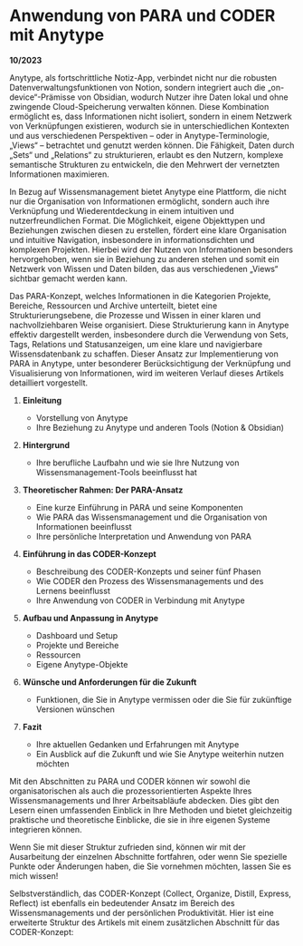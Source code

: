 # Anwendung von PARA und CODER mit Anytype
__10/2023__

Anytype, als fortschrittliche Notiz-App, verbindet nicht nur die robusten Datenverwaltungsfunktionen von Notion, sondern integriert auch die „on-device“-Prämisse von Obsidian, wodurch Nutzer ihre Daten lokal und ohne zwingende Cloud-Speicherung verwalten können. Diese Kombination ermöglicht es, dass Informationen nicht isoliert, sondern in einem Netzwerk von Verknüpfungen existieren, wodurch sie in unterschiedlichen Kontexten und aus verschiedenen Perspektiven – oder in Anytype-Terminologie, „Views“ – betrachtet und genutzt werden können. Die Fähigkeit, Daten durch „Sets“ und „Relations“ zu strukturieren, erlaubt es den Nutzern, komplexe semantische Strukturen zu entwickeln, die den Mehrwert der vernetzten Informationen maximieren.

In Bezug auf Wissensmanagement bietet Anytype eine Plattform, die nicht nur die Organisation von Informationen ermöglicht, sondern auch ihre Verknüpfung und Wiederentdeckung in einem intuitiven und nutzerfreundlichen Format. Die Möglichkeit, eigene Objekttypen und Beziehungen zwischen diesen zu erstellen, fördert eine klare Organisation und intuitive Navigation, insbesondere in informationsdichten und komplexen Projekten. Hierbei wird der Nutzen von Informationen besonders hervorgehoben, wenn sie in Beziehung zu anderen stehen und somit ein Netzwerk von Wissen und Daten bilden, das aus verschiedenen „Views“ sichtbar gemacht werden kann.

Das PARA-Konzept, welches Informationen in die Kategorien Projekte, Bereiche, Ressourcen und Archive unterteilt, bietet eine Strukturierungsebene, die Prozesse und Wissen in einer klaren und nachvollziehbaren Weise organisiert. Diese Strukturierung kann in Anytype effektiv dargestellt werden, insbesondere durch die Verwendung von Sets, Tags, Relations und Statusanzeigen, um eine klare und navigierbare Wissensdatenbank zu schaffen. Dieser Ansatz zur Implementierung von PARA in Anytype, unter besonderer Berücksichtigung der Verknüpfung und Visualisierung von Informationen, wird im weiteren Verlauf dieses Artikels detailliert vorgestellt.

1. **Einleitung**
   - Vorstellung von Anytype
   - Ihre Beziehung zu Anytype und anderen Tools (Notion & Obsidian)

2. **Hintergrund**
   - Ihre berufliche Laufbahn und wie sie Ihre Nutzung von Wissensmanagement-Tools beeinflusst hat

3. **Theoretischer Rahmen: Der PARA-Ansatz**
   - Eine kurze Einführung in PARA und seine Komponenten
   - Wie PARA das Wissensmanagement und die Organisation von Informationen beeinflusst
   - Ihre persönliche Interpretation und Anwendung von PARA

4. **Einführung in das CODER-Konzept**
   - Beschreibung des CODER-Konzepts und seiner fünf Phasen
   - Wie CODER den Prozess des Wissensmanagements und des Lernens beeinflusst
   - Ihre Anwendung von CODER in Verbindung mit Anytype

5. **Aufbau und Anpassung in Anytype**
   - Dashboard und Setup
   - Projekte und Bereiche
   - Ressourcen
   - Eigene Anytype-Objekte

6. **Wünsche und Anforderungen für die Zukunft**
   - Funktionen, die Sie in Anytype vermissen oder die Sie für zukünftige Versionen wünschen

7. **Fazit**
   - Ihre aktuellen Gedanken und Erfahrungen mit Anytype
   - Ein Ausblick auf die Zukunft und wie Sie Anytype weiterhin nutzen möchten

Mit den Abschnitten zu PARA und CODER können wir sowohl die organisatorischen als auch die prozessorientierten Aspekte Ihres Wissensmanagements und Ihrer Arbeitsabläufe abdecken. Dies gibt den Lesern einen umfassenden Einblick in Ihre Methoden und bietet gleichzeitig praktische und theoretische Einblicke, die sie in ihre eigenen Systeme integrieren können.

Wenn Sie mit dieser Struktur zufrieden sind, können wir mit der Ausarbeitung der einzelnen Abschnitte fortfahren, oder wenn Sie spezielle Punkte oder Änderungen haben, die Sie vornehmen möchten, lassen Sie es mich wissen!

Selbstverständlich, das CODER-Konzept (Collect, Organize, Distill, Express, Reflect) ist ebenfalls ein bedeutender Ansatz im Bereich des Wissensmanagements und der persönlichen Produktivität. Hier ist eine erweiterte Struktur des Artikels mit einem zusätzlichen Abschnitt für das CODER-Konzept: